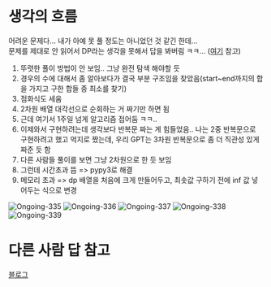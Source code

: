 # 생각의 흐름
어려운 문제다... 내가 아예 못 풀 정도는 아니었던 것 같긴 한데...<br>
문제를 제대로 안 읽어서 DP라는 생각을 못해서 답을 봐버림 ㅋㅋ... ([여기](https://github.com/nonaninona/algorithm/commit/149a8924e5f292c9bf3d8cc3691e831bb9eea2ed) 참고)<br>
1. 뚜렷한 풀이 방법이 안 보임.. 그냥 완전 탐색 해야할 듯
2. 경우의 수에 대해서 좀 알아보다가 결국 부분 구조임을 찾았음(start~end까지의 합을 가지고 구한 합들 중 최소를 찾기)
3. 점화식도 세움
4. 2차원 배열 대각선으로 순회하는 거 짜기만 하면 됨
5. 근데 여기서 1주일 넘게 알고리즘 접어둠 ㅋㅋ..
6. 이제와서 구현하려는데 생각보다 반복문 짜는 게 힘들었음.. 나는 2중 반복문으로 구현하려고 했고 억지로 짰는데, 우리 GPT는 3차원 반복문으로 좀 더 직관성 있게 짜준 듯 함
7. 다른 사람들 풀이를 보면 그냥 2차원으로 한 듯 보임
8. 그런데 시간초과 뜸 => pypy3로 해결
9. 메모리 초과 => dp 배열을 처음에 크게 만들어두고, 최솟값 구하기 전에 inf 값 넣어두는 식으로 변경

![Ongoing-335](https://github.com/user-attachments/assets/48ff84c4-36a1-447f-9845-8c4f7546d5f7)
![Ongoing-336](https://github.com/user-attachments/assets/3386969e-05a2-49c6-b144-b9fcfed29572)
![Ongoing-337](https://github.com/user-attachments/assets/7018acc0-205e-4c99-b674-73d8163bb595)
![Ongoing-338](https://github.com/user-attachments/assets/ead3de5d-649b-4e1d-b1c4-de787e11b91e)
![Ongoing-339](https://github.com/user-attachments/assets/31f4220e-5e6a-4f53-9f2d-3fa83a86c4b2)

# 다른 사람 답 참고
[블로그](https://hseungyeon.tistory.com/313)
